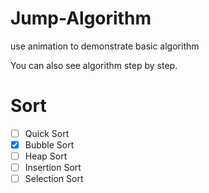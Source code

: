 # Jump-Algorithm
use animation to demonstrate basic algorithm

You can also see algorithm  step by step.
# Sort
- [ ] Quick Sort
- [x] Bubble Sort
- [ ] Heap Sort
- [ ] Insertion Sort
- [ ] Selection Sort
